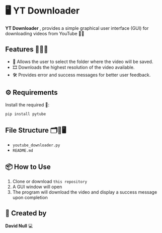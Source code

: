 # 🖥️ YT Downloader 

**YT Downloader** , provides a simple graphical user interface (GUI) for downloading videos from YouTube  🎥✨

## Features 🎯🌟📂

- 📁 Allows the user to select the folder where the video will be saved.
- 🎞️ Downloads the highest resolution of the video available.
- 🛠️ Provides error and success messages for better user feedback.

## ⚙️ Requirements
Install the required 🥦:

```bash
pip install pytube
```

## File Structure 🗂️📝🖥️

- `youtube_downloader.py`
- `README.md`

## 📦 How to Use  
1. Clone or download `this repository`
2. A GUI window will open
3. The program will download the video and display a success message upon completion


## 👤 Created by  
**David Null** 💻  
